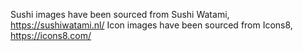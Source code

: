 Sushi images have been sourced from Sushi Watami, https://sushiwatami.nl/
Icon images have been sourced from Icons8, https://icons8.com/